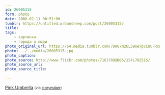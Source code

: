 ```yaml
---
id: 26005315
form: photo
date: 2008-02-11 00:51:00
tumblr: https://untitled.urbansheep.com/post/26005315/
title:
tags:
    - картинки
    - города и люди
photo_original_url: https://64.media.tumblr.com/78n67m26L59oe7pviUuFRcwl_500.jpg
photo: ../../media/26005315.jpg
photo_caption:
photo_source: http://www.flickr.com/photos/7163709@N05/1541702515/
photo_source_url:
photo_source_title:

---
```


<p><a href="http://www.flickr.com/photos/7163709@N05/1541702515/">Pink Umbrella</a> <small>(via <a href="http://flickr.com/photos/7163709@N05">storymaker</a>)</small></p>
